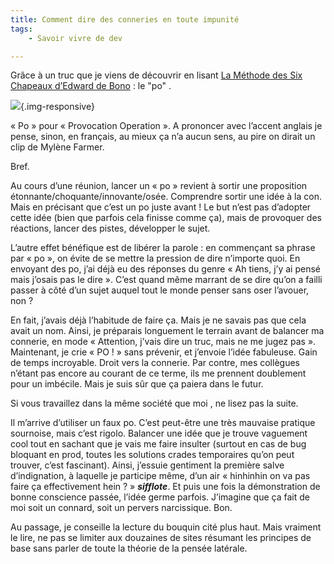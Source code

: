 ```yaml
---
title: Comment dire des conneries en toute impunité
tags:
    - Savoir vivre de dev

---
```

Grâce à un truc que je viens de découvrir en lisant [La Méthode des Six Chapeaux d’Edward de Bono](http://fr.wikipedia.org/wiki/M%C3%A9thode_des_six_chapeaux) : le "po" .

![](/images/po.jpg){.img-responsive}

« Po » pour « Provocation Operation ». A prononcer avec l’accent anglais je pense, sinon, en français, au mieux ça n’a aucun sens, au pire on dirait un clip de Mylène Farmer.

Bref.

Au cours d’une réunion, lancer un « po » revient à sortir une proposition étonnante/choquante/innovante/osée. Comprendre sortir une idée à la con. Mais en précisant que c’est un po juste avant ! Le but n’est pas d’adopter cette idée (bien que parfois cela finisse comme ça), mais de provoquer des réactions, lancer des pistes, développer le sujet.

L’autre effet bénéfique est de libérer la parole : en commençant sa phrase par « po », on évite de se mettre la pression de dire n’importe quoi. En envoyant des po, j’ai déjà eu des réponses du genre « Ah tiens, j’y ai pensé mais j’osais pas le dire ». C’est quand même marrant de se dire qu’on a failli passer à côté d’un sujet auquel tout le monde penser sans oser l’avouer, non ?

En fait, j’avais déjà l’habitude de faire ça. Mais je ne savais pas que cela avait un nom. Ainsi, je préparais longuement le terrain avant de balancer ma connerie, en mode « Attention, j’vais dire un truc, mais ne me jugez pas ». Maintenant, je crie « PO ! » sans prévenir, et j’envoie l’idée fabuleuse. Gain de temps incroyable. Droit vers la connerie. Par contre, mes collègues n’étant pas encore au courant de ce terme, ils me prennent doublement pour un imbécile. Mais je suis sûr que ça paiera dans le futur.

Si vous travaillez dans la même société que moi , ne lisez pas la suite.

Il m’arrive d’utiliser un faux po. C’est peut-être une très mauvaise pratique sournoise, mais c’est rigolo. Balancer une idée que je trouve vaguement cool tout en sachant que je vais me faire insulter (surtout en cas de bug bloquant en prod, toutes les solutions crades temporaires qu’on peut trouver, c’est fascinant). Ainsi, j’essuie gentiment la première salve d’indignation, à laquelle je participe même, d’un air « hinhinhin on va pas faire ça effectivement hein ? » ***sifflote***. Et puis une fois la démonstration de bonne conscience passée, l’idée germe parfois. J’imagine que ça fait de moi soit un connard, soit un pervers narcissique. Bon.

Au passage, je conseille la lecture du bouquin cité plus haut. Mais vraiment le lire, ne pas se limiter aux douzaines de sites résumant les principes de base sans parler de toute la théorie de la pensée latérale.
